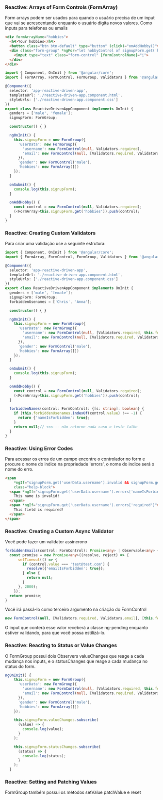 ### Reactive: Arrays of Form Controls (FormArray)

Form arrays podem ser usados para quando o usuário precisa de um input que vai 
se acrescentando enquanto o usuário digita novos valores. Como inputs para 
telefones ou emails

```html
<div formArrayName="hobbies">
  <h4>Your hobbies</h4>
  <button class="btn btn-default" type="button" (click)="onAddHobby()">Add Hobby</button>
  <div class="form-group" *ngFor="let hobbyControl of signupForm.get('hobbies').controls; let i = index">
    <input type="text" class="form-control" [formControlName]="i">
  </div>
</div>
```
```typescript
import { Component, OnInit } from '@angular/core';
import { FormArray, FormControl, FormGroup, Validators } from '@angular/forms';

@Component({
  selector: 'app-reactive-driven-app',
  templateUrl: './reactive-driven-app.component.html',
  styleUrls: ['./reactive-driven-app.component.css']
})
export class ReactiveDrivenAppComponent implements OnInit {
  genders = ['male', 'female'];
  signupForm: FormGroup;

  constructor() { }

  ngOnInit() {
    this.signupForm = new FormGroup({
      'userData': new FormGroup({
        'username': new FormControl(null, Validators.required),
        'email': new FormControl(null, [Validators.required, Validators.email])
      }),
      'gender': new FormControl('male'),
      'hobbies': new FormArray([])
    });
  }

  onSubmit() {
    console.log(this.signupForm);
  }

  onAddHobby() {
    const control = new FormControl(null, Validators.required);
    (<FormArray>this.signupForm.get('hobbies')).push(control);
  }
}

```

### Reactive: Creating Custom Validators

Para criar uma validação use a seguinte estrutura:
```typescript
import { Component, OnInit } from '@angular/core';
import { FormArray, FormControl, FormGroup, Validators } from '@angular/forms';

@Component({
  selector: 'app-reactive-driven-app',
  templateUrl: './reactive-driven-app.component.html',
  styleUrls: ['./reactive-driven-app.component.css']
})
export class ReactiveDrivenAppComponent implements OnInit {
  genders = ['male', 'female'];
  signupForm: FormGroup;
  forbiddenUsenames = ['Chris', 'Anna'];

  constructor() { }

  ngOnInit() {
    this.signupForm = new FormGroup({
      'userData': new FormGroup({
        'username': new FormControl(null, [Validators.required, this.forbiddenNames.bind(this)]),
        'email': new FormControl(null, [Validators.required, Validators.email])
      }),
      'gender': new FormControl('male'),
      'hobbies': new FormArray([])
    });
  }

  onSubmit() {
    console.log(this.signupForm);
  }

  onAddHobby() {
    const control = new FormControl(null, Validators.required);
    (<FormArray>this.signupForm.get('hobbies')).push(control);
  }

  forbiddenNames(control: FormControl): {[s: string]: boolean} {
    if (this.forbiddenUsenames.indexOf(control.value) !== -1) {
      return {'nameIsForbidden': true};
    }
    return null;// <<<--- não retorne nada caso o teste falhe
  }
}

```

### Reactive: Using Error Codes

Para acessar os erros de um campo encontre o controlador no form e procure o nome do indice na propriedade 
'errors', o nome do indice será o nome do erro.

```html
<span
    *ngIf="signupForm.get('userData.username').invalid && signupForm.get('userData.username').touched"
    class="help-block">
  <span *ngIf="signupForm.get('userData.username').errors['nameIsForbidden']">
    This name is invalid!
  </span>
  <span *ngIf="signupForm.get('userData.username').errors['required']">
    This field is required!
  </span>
</span>
```

### Reactive: Creating a Custom Async Validator

Você pode fazer um validator assincrono
```typescript
forbiddenEmails(control: FormControl): Promise<any> | Observable<any> {
  const promise = new Promise<any>((resolve, reject) => {
      setTimeout(() => {
        if (control.value === 'test@test.com') {
          resolve({'emailIsForbidden': true});
        } else {
          return null;
        }
      }, 2000);
    });
  return promise;
}
```

Você irá passá-lo como terceiro argumento na criação do FormControl
```typescript
new FormControl(null, [Validators.required, Validators.email], [this.forbiddenEmails])
```

O input que conterá esse valor receberá a classe ng-pending enquanto estiver validando, para que 
você possa estilizá-lo.

### Reactive: Reacting to Status or Value Changes

O FormGroup possui dois Observers valueChanges que reage a cada mudança nos inputs, e o 
statusChanges que reage a cada mudança no status do form.

```typescript
ngOnInit() {
    this.signupForm = new FormGroup({
      'userData': new FormGroup({
        'username': new FormControl(null, [Validators.required, this.forbiddenNames.bind(this)]),
        'email': new FormControl(null, [Validators.required, Validators.email], [this.forbiddenEmails])
      }),
      'gender': new FormControl('male'),
      'hobbies': new FormArray([])
    });

    this.signupForm.valueChanges.subscribe(
      (value) => {
        console.log(value);
      }
    );

    this.signupForm.statusChanges.subscribe(
      (status) => {
        console.log(status);
      }
    );
  }
```

### Reactive: Setting and Patching Values

FormGroup também possui os métodos setValue patchValue e reset

```html

```
```typescript
```